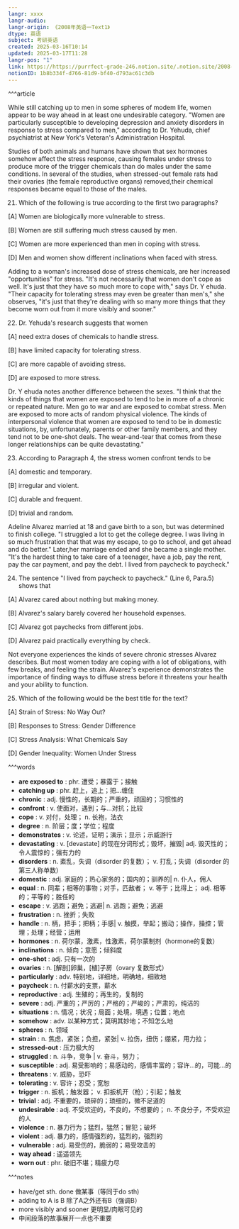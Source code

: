 ```yaml
---
langr: xxxx
langr-audio: 
langr-origin: 《2008年英语一Text1》
dtype: 英语
subject: 考研英语
created: 2025-03-16T10:14
updated: 2025-03-17T11:28
langr-pos: "1"
link: https://https://purrfect-grade-246.notion.site/.notion.site/2008-01-1b8b334fd76681d9bf40d793ac61c3db
notionID: 1b8b334f-d766-81d9-bf40-d793ac61c3db
---
```

^^^article

While still catching up to men in some spheres of modem life, women appear to be way ahead in at least one undesirable category. "Women are particularly susceptible to developing depression and anxiety disorders in response to stress compared to men," according to Dr. Yehuda, chief psychiatrist at New York's Veteran's Administration Hospital.


Studies of both animals and humans have shown that sex hormones somehow affect the stress response, causing females under stress to produce more of the trigger chemicals than do males under the same conditions. In several of the studies, when stressed-out female rats had their ovaries (the female reproductive organs) removed,their chemical responses became equal to those of the males.

21. Which of the following is true according to the first two paragraphs?

[A] Women are biologically more vulnerable to stress.

[B] Women are still suffering much stress caused by men.

[C] Women are more experienced than men in coping with stress.

[D] Men and women show different inclinations when faced with stress.


Adding to a woman's increased dose of stress chemicals, are her increased "opportunities" for stress. "It's not necessarily that women don't cope as well. It's just that they have so much more to cope with," says Dr. Y ehuda. "Their capacity for tolerating stress may even be greater than men's," she observes, "it's just that they're dealing with so many more things that they become worn out from it more visibly and sooner."

22. Dr. Yehuda's research suggests that women

[A] need extra doses of chemicals to handle stress.

[B] have limited capacity for tolerating stress.

[C] are more capable of avoiding stress.

[D] are exposed to more stress.


Dr. Y ehuda notes another difference between the sexes. "I think that the kinds of things that women are exposed to tend to be in more of a chronic or repeated nature. Men go to war and are exposed to combat stress. Men are exposed to more acts of random physical violence. The kinds of interpersonal violence that women are exposed to tend to be in domestic situations, by, unfortunately, parents or other family members, and they tend not to be one-shot deals. The wear-and-tear that comes from these longer relationships can be quite devastating."

23. According to Paragraph 4, the stress women confront tends to be

[A] domestic and temporary.

[B] irregular and violent.

[C] durable and frequent.

[D] trivial and random.


Adeline Alvarez married at 18 and gave birth to a son, but was determined to finish college. "I struggled a lot to get the college degree. I was living in so much frustration that that was my escape, to go to school, and get ahead and do better." Later,her marriage ended and she became a single mother. "It's the hardest thing to take care of a teenager, have a job, pay the rent, pay the car payment, and pay the debt. I lived from paycheck to paycheck."

24. The sentence "I lived from paycheck to paycheck." (Line 6, Para.5) shows that

[A] Alvarez cared about nothing but making money.

[B] Alvarez's salary barely covered her household expenses.

[C] Alvarez got paychecks from different jobs.

[D] Alvarez paid practically everything by check.

Not everyone experiences the kinds of severe chronic stresses Alvarez describes. But most women today are coping with a lot of obligations, with few breaks, and feeling the strain. Alvarez's experience demonstrates the importance of finding ways to diffuse stress before it threatens your health and your ability to function.

25. Which of the following would be the best title for the text?

[A] Strain of Stress: No Way Out?

[B] Responses to Stress: Gender Difference

[C] Stress Analysis: What Chemicals Say

[D] Gender Inequality: Women Under Stress

^^^words
+ **are exposed to** : phr. 遭受；暴露于；接触
+ **catching up** : phr. 赶上，追上；把…缠住
+ **chronic** : adj. 慢性的，长期的；严重的，顽固的；习惯性的
+ **confront** : v. 使面对，遇到；与…对抗；比较
+ **cope** : v. 对付，处理； n. 长袍，法衣
+ **degree** : n. 阶层；度；学位；程度
+ **demonstrates** : v. 论述，证明；演示；显示；示威游行
+ **devastating** : v. [devastate] 的现在分词形式；毁坏，摧毁| adj. 毁灭性的；令人震惊的；强有力的
+ **disorders** : n. 紊乱，失调（disorder 的复数）； v. 打乱；失调（disorder 的第三人称单数）
+ **domestic** : adj. 家庭的；热心家务的；国内的；驯养的| n. 仆人，佣人
+ **equal** : n. 同辈；相等的事物；对手，匹敌者； v. 等于；比得上； adj. 相等的；平等的；胜任的
+ **escape** : v. 逃跑；避免；逃避| n. 逃跑；避免；逃避
+ **frustration** : n. 挫折；失败
+ **handle** : n. 柄，把手；把柄；手感| v. 触摸，举起；搬动；操作，操控；管理；处理；经营；运用
+ **hormones** : n. 荷尔蒙，激素，性激素，荷尔蒙制剂（hormone的复数）
+ **inclinations** : n. 倾向；意愿；倾斜度
+ **one-shot** : adj. 只有一次的
+ **ovaries** : n. [解剖]卵巢，[植]子房（ovary 复数形式）
+ **particularly** : adv. 特别地，详细地，明确地，细致地
+ **paycheck** : n. 付薪水的支票，薪水
+ **reproductive** : adj. 生殖的；再生的，复制的
+ **severe** : adj. 严重的；严厉的；严格的；严峻的；严肃的，纯洁的
+ **situations** : n. 情况；状况；局面；处境，境遇；位置；地点
+ **somehow** : adv. 以某种方式；莫明其妙地；不知怎么地
+ **spheres** : n. 领域
+ **strain** : n. 焦虑，紧张；负担，紧张| v. 拉伤，扭伤；绷紧，用力拉；
+ **stressed-out** : 压力极大的
+ **struggled** : n. 斗争，竞争 | v. 奋斗，努力；
+ **susceptible** : adj. 易受影响的；易感动的，感情丰富的；容许…的，可能…的
+ **threatens** : v. 威胁，恐吓
+ **tolerating** : v. 容许；忍受；宽恕
+ **trigger** : n. 扳机；触发器； v. 扣扳机开（枪）；引起；触发
+ **trivial** : adj. 不重要的，琐碎的；琐细的，微不足道的
+ **undesirable** : adj. 不受欢迎的，不良的，不想要的； n. 不良分子，不受欢迎的人
+ **violence** : n. 暴力行为；猛烈，猛然；冒犯；破坏
+ **violent** : adj. 暴力的，感情强烈的，猛烈的，强烈的
+ **vulnerable** : adj. 易受伤的，脆弱的；易受攻击的
+ **way ahead** : 遥遥领先
+ **worn out** : phr. 破旧不堪；精疲力尽

^^^notes
- have/get sth. done 做某事（等同于do sth)
- adding to A is B 除了A之外还有B（强调B）
- more visibly and sooner 更明显/肉眼可见的
- 中间段落的故事展开一点也不重要

